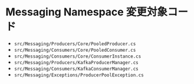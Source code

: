 # Messaging Namespace 変更対象コード

- `src/Messaging/Producers/Core/PooledProducer.cs`
- `src/Messaging/Consumers/Core/PooledConsumer.cs`
- `src/Messaging/Consumers/Core/ConsumerInstance.cs`
- `src/Messaging/Producers/KafkaProducerManager.cs`
- `src/Messaging/Consumers/KafkaConsumerManager.cs`
- `src/Messaging/Exceptions/ProducerPoolException.cs`
